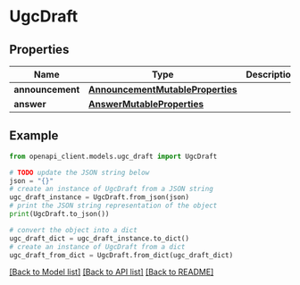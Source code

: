 # UgcDraft


## Properties

Name | Type | Description | Notes
------------ | ------------- | ------------- | -------------
**announcement** | [**AnnouncementMutableProperties**](AnnouncementMutableProperties.md) |  | [optional] 
**answer** | [**AnswerMutableProperties**](AnswerMutableProperties.md) |  | [optional] 

## Example

```python
from openapi_client.models.ugc_draft import UgcDraft

# TODO update the JSON string below
json = "{}"
# create an instance of UgcDraft from a JSON string
ugc_draft_instance = UgcDraft.from_json(json)
# print the JSON string representation of the object
print(UgcDraft.to_json())

# convert the object into a dict
ugc_draft_dict = ugc_draft_instance.to_dict()
# create an instance of UgcDraft from a dict
ugc_draft_from_dict = UgcDraft.from_dict(ugc_draft_dict)
```
[[Back to Model list]](../README.md#documentation-for-models) [[Back to API list]](../README.md#documentation-for-api-endpoints) [[Back to README]](../README.md)


